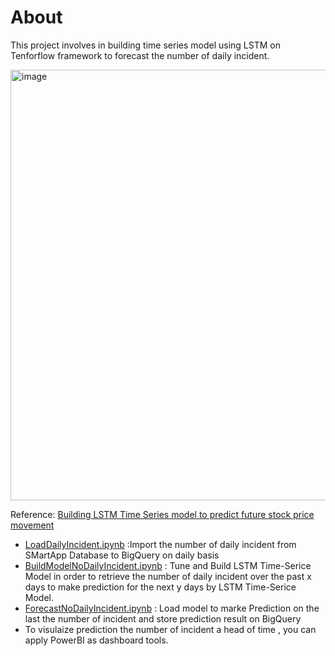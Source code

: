 # About
This project involves in building time series model using LSTM on Tenforflow framework to forecast the number of daily incident.

<img width="689" alt="image" src="https://github.com/technqvi/SMart-AI/assets/38780060/45bdd3db-bbd9-418e-8b1c-036250f0b020">

Reference: [Building LSTM Time Series model to predict future stock price movement](https://github.com/technqvi/TimeSeriesML-FinMarket/tree/main/forecast-asset%20-price-movement-LSTM-TimeSeries)


* [LoadDailyIncident.ipynb](https://github.com/technqvi/SMart-AI/blob/main/DailyIncidentForecast/LoadDailyIncident.ipynb ) :Import the number of daily incident from SMartApp Database  to BigQuery on daily basis
* [BuildModelNoDailyIncident.ipynb](https://github.com/technqvi/SMart-AI/blob/main/DailyIncidentForecast/BuildModelNoDailyIncident.ipynb) : Tune and Build LSTM  Time-Serice Model in order to  retrieve the number of daily incident over the past x days to make prediction for the next y days by LSTM Time-Serice Model.
* [ForecastNoDailyIncident.ipynb](https://github.com/technqvi/SMart-AI/blob/main/DailyIncidentForecast/ForecastNoDailyIncident.ipynb) : Load model to marke Prediction  on the last the number of incident and store prediction result on BigQuery
* To visulaize prediction the number of incident  a head of time , you can apply PowerBI as dashboard tools.